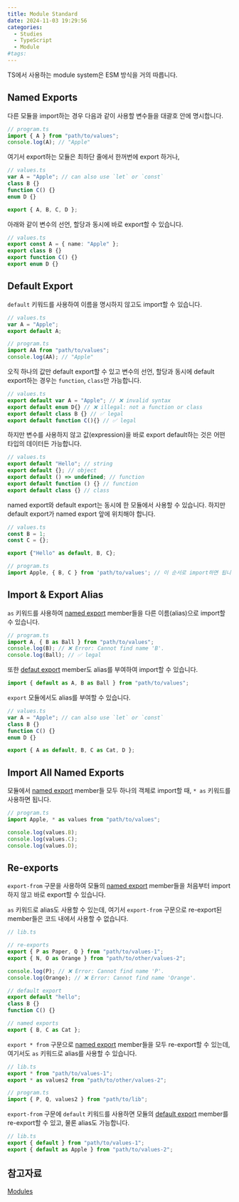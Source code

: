 ```yaml
---
title: Module Standard
date: 2024-11-03 19:29:56
categories:
  - Studies
  - TypeScript
  - Module
#tags:
---
```

TS에서 사용하는 module system은 ESM 방식을 거의 따릅니다.

## Named Exports

다른 모듈을 import하는 경우 다음과 같이 사용할 변수들을 대괄호 안에 명시합니다.

```ts
// program.ts
import { A } from "path/to/values";
console.log(A); // "Apple"
```

여기서 export하는 모듈은 최하단 줄에서 한꺼번에 export 하거나,

```ts
// values.ts
var A = "Apple"; // can also use `let` or `const`
class B {}
function C() {}
enum D {}

export { A, B, C, D };
```

아래와 같이 변수의 선언, 할당과 동시에 바로 export할 수 있습니다.

```ts
// values.ts
export const A = { name: "Apple" };
export class B {}
export function C() {}
export enum D {}
```

## Default Export

`default` 키워드를 사용하여 이름을 명시하지 않고도 import할 수 있습니다.

```ts
// values.ts
var A = "Apple";
export default A;

// program.ts
import AA from "path/to/values";
console.log(AA); // "Apple"
```

오직 하나의 값만 default export할 수 있고 변수의 선언, 할당과 동시에 default export하는 경우는 `function`, `class`만 가능합니다.

```ts
// values.ts
export default var A = "Apple"; // ❌ invalid syntax
export default enum D{} // ❌ illegal: not a function or class
export default class B {} // ✅ legal
export default function C(){} // ✅ legal
```

하지만 변수를 사용하지 않고 값(expression)을 바로 export default하는 것은 어떤 타입의 데이터든 가능합니다.

```ts
// values.ts
export default "Hello"; // string
export default {}; // object
export default () => undefined; // function
export default function () {} // function
export default class {} // class
```

named export와 default export는 동시에 한 모듈에서 사용할 수 있습니다. 하지만 default export가 named export 앞에 위치해야 합니다.

```ts
// values.ts
const B = 1;
const C = {};

export {"Hello" as default, B, C};

// program.ts
import Apple, { B, C } from 'path/to/values'; // 이 순서로 import하면 됩니다.
```

## Import & Export Alias

`as` 키워드를 사용하여 [named export](#Named-Exports) member들을 다른 이름(alias)으로 import할 수 있습니다.

```ts
// program.ts
import A, { B as Ball } from "path/to/values";
console.log(B); // ❌ Error: Cannot find name 'B'.
console.log(Ball); // ✅ legal
```

또한 [defaut export](#Default-Export) member도 alias를 부여하여 import할 수 있습니다.

```ts
import { default as A, B as Ball } from "path/to/values";
```

`export` 모듈에서도 alias를 부여할 수 있습니다.

```ts
// values.ts
var A = "Apple"; // can also use `let` or `const`
class B {}
function C() {}
enum D {}

export { A as default, B, C as Cat, D };
```

## Import All Named Exports

모듈에서 [named export](#Named-Exports) member들 모두 하나의 객체로 import할 때, `* as` 키워드를 사용하면 됩니다.

```ts
// program.ts
import Apple, * as values from "path/to/values";

console.log(values.B);
console.log(values.C);
console.log(values.D);
```

## Re-exports

`export-from` 구문을 사용하여 모듈의 [named export](#Named-Exports) member들을 처음부터 import하지 않고 바로 export할 수 있습니다.

`as` 키워드로 alias도 사용할 수 있는데, 여기서 `export-from` 구문으로 re-export된 member들은 코드 내에서 사용할 수 없습니다.

```ts
// lib.ts

// re-exports
export { P as Paper, Q } from "path/to/values-1";
export { N, O as Orange } from "path/to/other/values-2";

console.log(P); // ❌ Error: Cannot find name 'P'.
console.log(Orange); // ❌ Error: Cannot find name 'Orange'.

// default export
export default "hello";
class B {}
function C() {}

// named exports
export { B, C as Cat };
```

`export * from` 구문으로 [named export](#Named-Exports) member들을 모두 re-export할 수 있는데, 여기서도 `as` 키워드로 alias를 사용할 수 있습니다.

```ts
// lib.ts
export * from "path/to/values-1";
export * as values2 from "path/to/other/values-2";

// program.ts
import { P, Q, values2 } from "path/to/lib";
```

`export-from` 구문에 `default` 키워드를 사용하면 모듈의 [default export](#Default-Export) member를 re-export할 수 있고, 물론 alias도 가능합니다.

```ts
// lib.ts
export { default } from "path/to/values-1";
export { default as Apple } from "path/to/values-2";
```

## 참고자료

[Modules](https://www.typescriptlang.org/docs/handbook/modules.html)